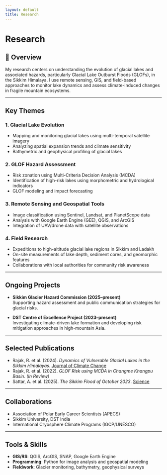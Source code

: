 ```yaml
---
layout: default
title: Research
---
```


# Research

## 🔬 Overview

My research centers on understanding the evolution of glacial lakes and associated hazards, particularly Glacial Lake Outburst Floods (GLOFs), in the Sikkim Himalaya. I use remote sensing, GIS, and field-based approaches to monitor lake dynamics and assess climate-induced changes in fragile mountain ecosystems.

---

## Key Themes

### 1. Glacial Lake Evolution
- Mapping and monitoring glacial lakes using multi-temporal satellite imagery
- Analyzing spatial expansion trends and climate sensitivity
- Bathymetric and geophysical profiling of glacial lakes

### 2. GLOF Hazard Assessment
- Risk zonation using Multi-Criteria Decision Analysis (MCDA)
- Identification of high-risk lakes using morphometric and hydrological indicators
- GLOF modeling and impact forecasting

### 3. Remote Sensing and Geospatial Tools
- Image classification using Sentinel, Landsat, and PlanetScope data
- Analysis with Google Earth Engine (GEE), QGIS, and ArcGIS
- Integration of UAV/drone data with satellite observations

### 4. Field Research
- Expeditions to high-altitude glacial lake regions in Sikkim and Ladakh
- On-site measurements of lake depth, sediment cores, and geomorphic features
- Collaborations with local authorities for community risk awareness

---

## Ongoing Projects

- **Sikkim Glacier Hazard Commission (2025–present)**  
  Supporting hazard assessment and public communication strategies for glacial risks.

- **DST Centre of Excellence Project (2023–present)**  
  Investigating climate-driven lake formation and developing risk mitigation approaches in high-mountain Asia.

---

## Selected Publications

- Rajak, R. et al. (2024). *Dynamics of Vulnerable Glacial Lakes in the Sikkim Himalayas*. [Journal of Climate Change](https://doi.org/10.3233/JCC240029)
- Rajak, R. et al. (2022). *GLOF Risk using MCDA in Changme Khangpu Basin*. *(In Review)*
- Sattar, A. et al. (2025). *The Sikkim Flood of October 2023*. [Science](https://doi.org/10.1126/science.ads2659)

---

## Collaborations

- Association of Polar Early Career Scientists (APECS)
- Sikkim University, DST India
- International Cryosphere Climate Programs (IGCP/UNESCO)

---

## Tools & Skills

- **GIS/RS**: QGIS, ArcGIS, SNAP, Google Earth Engine  
- **Programming**: Python for image analysis and geospatial modeling  
- **Fieldwork**: Glacier monitoring, bathymetry, geophysical surveys  
